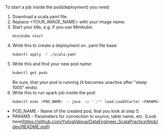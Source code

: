 To start a job inside the pod(deployment) you need:
1) Download a scala.yaml file.
2) Replace <YOUR_IMAGE_NAME> with your image name.                  
3) Start your k8s, e.g. if you use Minikube:
	```sh
	minikube start
	```
4) Write this to create a deployment on .yaml file base:
	```sh
	kubectl apply -f ./scala.yaml 
	```
5) Write this and find your new pod name:
	```sh
	kubectl get pods 
	```
	Be sure, that your pod is running (it becomes unactive after "sleep 1000" ends)
6) Write this to run spark job inside the pod:
	```sh
	kubectl exec <POD_NAME> -- java -cp "./*" load.LoadStarter <PARAMS>
	```
	
- POD_NAME - Name of the created pod, that you look at step 5.
- PARAMS - Parameters for connection to source, table name, etc. (Look here[https://github.com/YuliyaValova/DataEngineer_ScalaPractice/blob/dev/README.md])
	